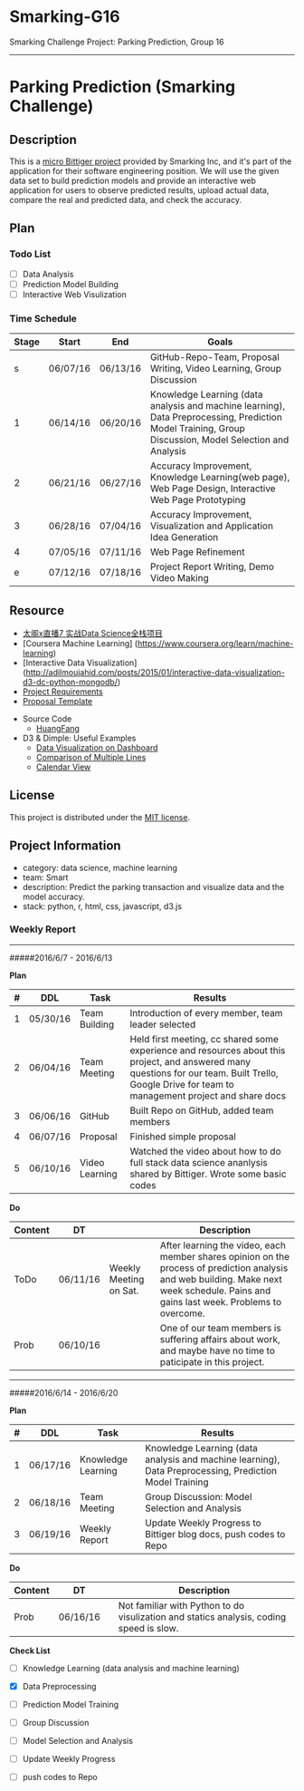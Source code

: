 # Smarking-G16
Smarking Challenge Project: Parking Prediction, Group 16

***
# Parking Prediction (Smarking Challenge)

## Description
This is a [micro Bittiger project](https://www.bittiger.io/microproject/jEaqRv4rurDJ6BhNm) provided by Smarking Inc, and it's part of the application for their software engineering position. We will use the given data set to build prediction models and provide an interactive web application for users to observe predicted results, upload actual data, compare the real and predicted data, and check the accuracy.


## Plan

### Todo List
- [ ] Data Analysis
- [ ] Prediction Model Building
- [ ] Interactive Web Visulization

### Time Schedule


| Stage | Start  | End | Goals |
| ------------- | ------------- | ------------- | ------------- |
| s | 06/07/16  | 06/13/16  | GitHub-Repo-Team, Proposal Writing, Video Learning, Group Discussion |
| 1 | 06/14/16  | 06/20/16  | Knowledge Learning (data analysis and machine learning), Data Preprocessing, Prediction Model Training, Group Discussion, Model Selection and Analysis  |
| 2 | 06/21/16  | 06/27/16  | Accuracy Improvement, Knowledge Learning(web page), Web Page Design, Interactive Web Page Prototyping  |
| 3 | 06/28/16  | 07/04/16  | Accuracy Improvement, Visualization and Application Idea Generation |
| 4 | 07/05/16  | 07/11/16  | Web Page Refinement | 
| e | 07/12/16  | 07/18/16  | Project Report Writing, Demo Video Making |



## Resource

- [太阁x直播7 实战Data Science全栈项目](https://www.bittiger.io/classpage/FKdk6888kdkij6Rqh)
- [Coursera Machine Learning] (https://www.coursera.org/learn/machine-learning)
- [Interactive Data Visualization] (http://adilmoujahid.com/posts/2015/01/interactive-data-visualization-d3-dc-python-mongodb/)
- [Project Requirements](https://www.bittiger.io/microproject/jEaqRv4rurDJ6BhNm)
- [Proposal Template](https://github.com/hackjustu/Handbook-GitHub-Projects/blob/master/proposal_template.md)
+ Source Code
   + [HuangFang](https://github.com/fanghuang/Parking-Prediction)
+ D3 & Dimple: Useful Examples
   + [Data Visualization on Dashboard](http://adilmoujahid.com/posts/2015/01/interactive-data-visualization-d3-dc-python-mongodb/)
   + [Comparison of Multiple Lines](http://dimplejs.org/examples_viewer.html?id=lines_horizontal_stacked)
   + [Calendar View](http://bl.ocks.org/mbostock/4063318)


## License
This project is distributed under the [MIT license](http://choosealicense.com/licenses/mit/).

## Project Information
- category: data science, machine learning
- team: Smart
- description: Predict the parking transaction and visualize data and the model accuracy.
- stack: python, r, html, css, javascript, d3.js



### Weekly Report
***
#####2016/6/7 - 2016/6/13

**Plan**

| # | DDL | Task | Results |
| ------------- | ------------- | ------------- | ------------- |
| 1 | 05/30/16  | Team Building | Introduction of every member, team leader selected |
| 2 | 06/04/16  | Team Meeting  | Held first meeting, cc shared some experience and resources about this project, and answered many questions for our team. Built Trello, Google Drive for team to management project and share docs |
| 3 | 06/06/16  | GitHub | Built Repo on GitHub, added team members  |
| 4 | 06/07/16  | Proposal | Finished simple proposal |
| 5 | 06/10/16  | Video Learning | Watched the video about how to do full stack data science ananlysis shared by Bittiger. Wrote some basic codes  |

**Do**

| Content | DT |  | Description |
| ------------- | ------------- | ------------- | ------------- |
| ToDo | 06/11/16  | Weekly Meeting on Sat. | After learning the video, each member shares opinion on the process of prediction analysis and web building. Make next week schedule. Pains and gains last week. Problems to overcome.  |
| Prob | 06/10/16  |  | One of our team members is suffering affairs about work, and maybe have no time to paticipate in this project.  |

***
#####2016/6/14 - 2016/6/20

**Plan**

| # | DDL | Task | Results |
| ------------- | ------------- | ------------- | ------------- |
| 1 | 06/17/16  | Knowledge Learning | Knowledge Learning (data analysis and machine learning), Data Preprocessing, Prediction Model Training  |
| 2 | 06/18/16 | Team Meeting  | Group Discussion: Model Selection and Analysis |
| 3 | 06/19/16  | Weekly Report | Update Weekly Progress to Bittiger blog docs, push codes to Repo  |

**Do**

| Content | DT |  | Description |
| ------------- | ------------- | ------------- | ------------- |
| Prob | 06/16/16  |  | Not familiar with Python to do visulization and statics analysis, coding speed is slow.  |

**Check List**

- [ ] Knowledge Learning (data analysis and machine learning)
- [x] Data Preprocessing
- [ ] Prediction Model Training
- [ ] Group Discussion
- [ ] Model Selection and Analysis 
- [ ] Update Weekly Progress
- [ ] push codes to Repo


